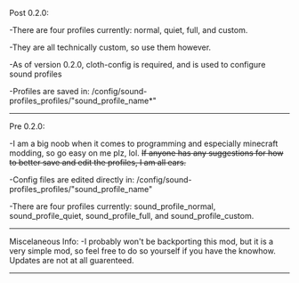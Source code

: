 Post 0.2.0:

-There are four profiles currently: normal, quiet, full, and custom.

-They are all technically custom, so use them however.

-As of version 0.2.0, cloth-config is required, and is used to configure sound profiles

-Profiles are saved in: /config/sound-profiles_profiles/"sound_profile_name*"


------------------------------------------------------------------------------------------------------------------------------------------------------------------------------------------------------------------

Pre 0.2.0:

-I am a big noob when it comes to programming and especially minecraft modding, so go easy on me plz, lol. ~~If anyone has any suggestions for how to better save and edit the profiles, I am all ears.~~

-Config files are edited directly in: /config/sound-profiles_profiles/"sound_profile_name"

-There are four profiles currently: sound_profile_normal, sound_profile_quiet, sound_profile_full, and sound_profile_custom.

------------------------------------------------------------------------------------------------------------------------------------------------------------------------------------------------------------------

Miscelaneous Info:
-I probably won't be backporting this mod, but it is a very simple mod, so feel free to do so yourself if you have the knowhow. Updates are not at all guarenteed.

------------------------------------------------------------------------------------------------------------------------------------------------------------------------------------------------------------------
